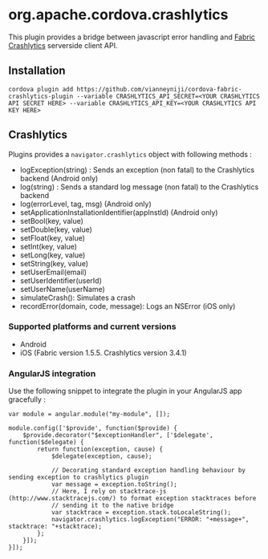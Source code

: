 # org.apache.cordova.crashlytics

This plugin provides a bridge between javascript error handling and [Fabric Crashlytics](https://www.fabric.io/) serverside
client API.

## Installation

    cordova plugin add https://github.com/vianneyniji/cordova-fabric-crashlytics-plugin --variable CRASHLYTICS_API_SECRET=<YOUR CRASHLYTICS API SECRET HERE> --variable CRASHLYTICS_API_KEY=<YOUR CRASHLYTICS API KEY HERE>


## Crashlytics

Plugins provides a `navigator.crashlytics` object with following methods :
- logException(string) : Sends an exception (non fatal) to the Crashlytics backend (Android only)
- log(string) : Sends a standard log message (non fatal) to the Crashlytics backend
- log(errorLevel, tag, msg) (Android only)
- setApplicationInstallationIdentifier(appInstId) (Android only)
- setBool(key, value)
- setDouble(key, value)
- setFloat(key, value)
- setInt(key, value)
- setLong(key, value)
- setString(key, value)
- setUserEmail(email)
- setUserIdentifier(userId)
- setUserName(userName)
- simulateCrash(): Simulates a crash
- recordError(domain, code, message): Logs an NSError (iOS only)


### Supported platforms and current versions

- Android
- iOS (Fabric version 1.5.5. Crashlytics version 3.4.1)

### AngularJS integration

Use the following snippet to integrate the plugin in your AngularJS app gracefully :

    var module = angular.module("my-module", []);

    module.config(['$provide', function($provide) {
        $provide.decorator("$exceptionHandler", ['$delegate', function($delegate) {
            return function(exception, cause) {
                $delegate(exception, cause);

                // Decorating standard exception handling behaviour by sending exception to crashlytics plugin
                var message = exception.toString();
                // Here, I rely on stacktrace-js (http://www.stacktracejs.com/) to format exception stacktraces before
                // sending it to the native bridge
                var stacktrace = exception.stack.toLocaleString();
                navigator.crashlytics.logException("ERROR: "+message+", stacktrace: "+stacktrace);
            };
        }]);
    }]);
